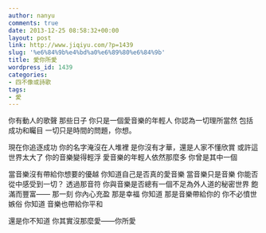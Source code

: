 ```yaml
---
author: nanyu
comments: true
date: 2013-12-25 08:58:32+00:00
layout: post
link: http://www.jiqiyu.com/?p=1439
slug: '%e6%84%9b%e4%bd%a0%e6%89%80%e6%84%9b'
title: 愛你所愛
wordpress_id: 1439
categories:
- 四不像或詩歌
tags:
- 愛
---
```


你有動人的歌聲
那些日子
你只是一個愛音樂的年輕人
你認為一切理所當然
包括成功和矚目
一切只是時間的問題，你想。

現在你追逐成功
你的名字淹沒在人堆裡
是你沒有才華，還是人家不懂欣賞
或許這世界太大了
你的音樂變得輕浮
愛音樂的年輕人依然那麼多
你曾是其中一個

當音樂沒有帶給你想要的優越
你知道自己是否真的愛音樂
當音樂只是音樂
你能否從中感受到一切？
透過那音符
你與音樂是否總有一個不足為外人道的秘密世界
飽滿而豐富——
那一刻
你內心充盈
那是幸福
你知道
那是音樂帶給你的
你不必憤世嫉俗
你知道
音樂也帶給你平和

還是你不知道
你其實沒那麼愛——你所愛
